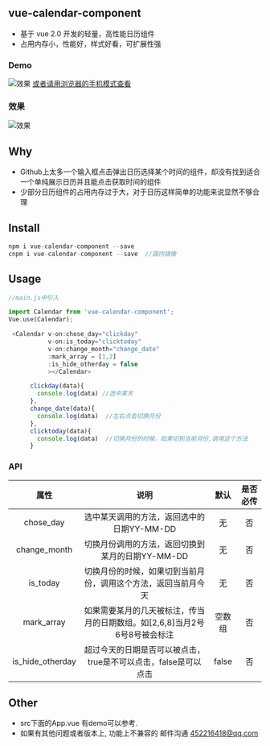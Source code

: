 ## vue-calendar-component
* 基于 vue 2.0 开发的轻量，高性能日历组件
* 占用内存小，性能好，样式好看，可扩展性强

### Demo 

![效果](https://zwhgithub.github.io/vue-calendar/dist/1510652959.png)      [或者请用浏览器的手机模式查看](https://zwhgithub.github.io/vue-calendar/dist/#/) 

### 效果
 ![效果](https://qiniu.epipe.cn/5465939501580804096?imageView2/1/w/290/h/470)

## Why
* Github上太多一个输入框点击弹出日历选择某个时间的组件，却没有找到适合一个单纯展示日历并且能点击获取时间的组件
* 少部分日历组件的占用内存过于大，对于日历这样简单的功能来说显然不够合理

## Install
```javascript
npm i vue-calendar-component --save
cnpm i vue-calendar-component --save  //国内镜像
```

##  Usage
```javascript
//main.js中引入

import Calendar from 'vue-calendar-component';
Vue.use(Calendar);

 <Calendar v-on:chose_day="clickday"
           v-on:is_today="clicktoday"
           v-on:change_month="change_date"
           :mark_array = [1,2]
           :is_hide_otherday = false
           ></Calendar>

      clickday(data){
        console.log(data) //选中某天
      },
      change_date(data){
        console.log(data)  //左右点击切换月份
      },
      clicktoday(data){
        console.log(data)  //切换月份的时候，如果切到当前月份,调用这个方法
      }

```

### API
|        属性        |                    说明                    |  默认   | 是否必传 |
| :--------------: | :--------------------------------------: | :---: | :--: |
|    chose_day     |        选中某天调用的方法，返回选中的日期YY-MM-DD         |   无   |  否   |
|   change_month   |       切换月份调用的方法，返回切换到某月的日期YY-MM-DD       |   无   |  否   |
|     is_today     |     切换月份的时候，如果切到当前月份，调用这个方法，返回当前月今天      |   无   |  否   |
|    mark_array    | 如果需要某月的几天被标注，传当月的日期数组。如[2,6,8]当月2号6号8号被会标注 |  空数组  |  否   |
| is_hide_otherday |   超过今天的日期是否可以被点击，true是不可以点击，false是可以点击   | false |  否   |

## Other
* src下面的App.vue 有demo可以参考.
* 如果有其他问题或者版本上, 功能上不兼容的 邮件沟通 452216418@qq.com

